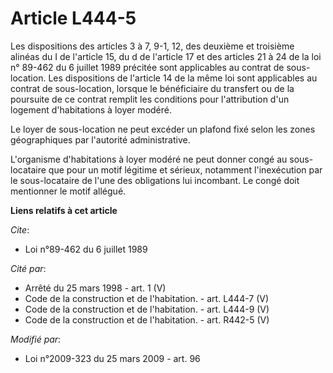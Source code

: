 # Article L444-5

Les dispositions des articles 3 à 7, 9-1, 12, des deuxième et troisième alinéas du I de l'article 15, du d de l'article 17 et
des articles 21 à 24 de la loi n° 89-462 du 6 juillet 1989 précitée sont applicables au contrat de sous-location. Les
dispositions de l'article 14 de la même loi sont applicables au contrat de sous-location, lorsque le bénéficiaire du
transfert ou de la poursuite de ce contrat remplit les conditions pour l'attribution d'un logement d'habitations à loyer
modéré. 

Le loyer de sous-location ne peut excéder un plafond fixé selon les zones géographiques par l'autorité administrative.

L'organisme d'habitations à loyer modéré ne peut donner congé au sous-locataire que pour un motif légitime et sérieux,
notamment l'inexécution par le sous-locataire de l'une des obligations lui incombant. Le congé doit mentionner le motif
allégué.

**Liens relatifs à cet article**

_Cite_:

  - Loi n°89-462 du 6 juillet 1989

_Cité par_:

  - Arrêté du 25 mars 1998 - art. 1 (V)
  - Code de la construction et de l'habitation. - art. L444-7 (V)
  - Code de la construction et de l'habitation. - art. L444-9 (V)
  - Code de la construction et de l'habitation. - art. R442-5 (V)

_Modifié par_:

  - Loi n°2009-323 du 25 mars 2009 - art. 96

